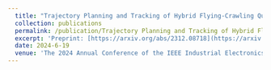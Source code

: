 ```yaml
--- 
  title: "Trajectory Planning and Tracking of Hybrid Flying-Crawling Quadrotors" 
  collection: publications 
  permalink: /publication/Trajectory Planning and Tracking of Hybrid Flying-Crawling Quadrotors 
  excerpt: 'Preprint: [https://arxiv.org/abs/2312.08718](https://arxiv.org/abs/2312.08718)' 'Attached video: [https://youtu.be/nxFqLxel4c0](https://youtu.be/nxFqLxel4c0)'
  date: 2024-6-19 
  venue: 'The 2024 Annual Conference of the IEEE Industrial Electronics Society (IECON)' 
--- 
```


